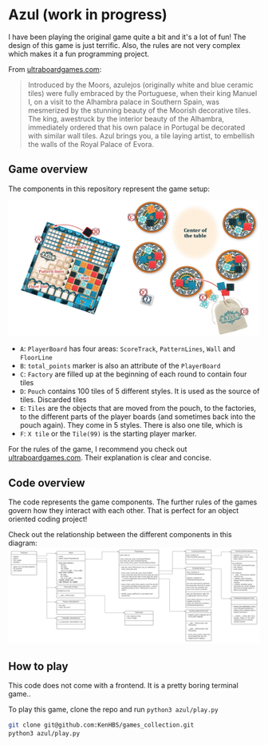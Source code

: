 # Azul (work in progress)

I have been playing the original game quite a bit and it's a lot of fun! The design of this game is just terrific. Also, the rules are not very complex which makes it a fun programming project.

From [ultraboardgames.com](https://www.ultraboardgames.com/azul/game-rules.php):
> Introduced by the Moors, azulejos (originally white and blue ceramic tiles) were fully embraced by the Portuguese, when their king Manuel I, on a visit to the Alhambra palace in Southern Spain, was mesmerized by the stunning beauty of the Moorish decorative tiles.
> The king, awestruck by the interior beauty of the Alhambra, immediately ordered that his own palace in Portugal be decorated with similar wall tiles. Azul brings you, a tile laying artist, to embellish the walls of the Royal Palace of Evora.

## Game overview
The components in this repository represent the game setup:

![Game components from ultraboardgames.com](img/components.jpg)

- `A`: `PlayerBoard` has four areas: `ScoreTrack`, `PatternLines`, `Wall` and `FloorLine`
- `B`: `total_points` marker is also an attribute of the `PlayerBoard`
- `C`: `Factory` are filled up at the beginning of each round to contain four tiles
- `D`: `Pouch` contains 100 tiles of 5 different styles. It is used as the source of tiles. Discarded tiles
- `E`: `Tiles` are the objects that are moved from the pouch, to the factories, to the different parts of the player boards (and sometimes back into the pouch again). They come in 5 styles. There is also one tile, which is
- `F`: `X tile` or the `Tile(99)` is the starting player marker. 

For the rules of the game, I recommend you check out [ultraboardgames.com](https://www.ultraboardgames.com/azul/game-rules.php). Their explanation is clear and concise.

## Code overview
The code represents the game components. The further rules of the games govern how they interact with each other. That is perfect for an object oriented coding project!

Check out the relationship between the different components in this diagram: ![Check it out](img/diagram.png)

## How to play
This code does not come with a frontend. It is a pretty boring terminal game..

To play this game, clone the repo and run `python3 azul/play.py`

```bash
git clone git@github.com:KenHBS/games_collection.git
python3 azul/play.py
```
